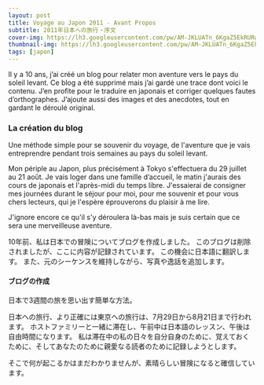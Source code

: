 ```yaml
---
layout: post
title: Voyage au Japon 2011 - Avant Propos
subtitle: 2011年日本への旅行・序文
cover-img: https://lh3.googleusercontent.com/pw/AM-JKLUATn_6KgaZ5EkRURw7aVBEs-2n__i5f5F22owtdtQv9udwYRBz-H-BMHIP4LgSFwNdETcgVjhze6OmwgSajzKxQqiSZbuuaml3pg5XAK1zQ42cUVF8n_d24uXtyXLLKImYWz6usluSjFdiK7a8uw_7=w2416-h1358-no?authuser=0
thumbnail-img: https://lh3.googleusercontent.com/pw/AM-JKLUATn_6KgaZ5EkRURw7aVBEs-2n__i5f5F22owtdtQv9udwYRBz-H-BMHIP4LgSFwNdETcgVjhze6OmwgSajzKxQqiSZbuuaml3pg5XAK1zQ42cUVF8n_d24uXtyXLLKImYWz6usluSjFdiK7a8uw_7=w2416-h1358-no?authuser=0
tags: [japon]
---
```


Il y a 10 ans, j’ai créé un blog pour relater mon aventure vers le pays du soleil levant. Ce blog a été supprimé mais j’ai gardé une trace dont voici le contenu. J’en profite pour le traduire en japonais et corriger quelques fautes d’orthographes. J’ajoute aussi des images et des anecdotes, tout en gardant le déroulé original.

### La création du blog
Une méthode simple pour se souvenir du voyage, de l'aventure que je vais entreprendre pendant trois semaines au pays du soleil levant.

Mon périple au Japon, plus précisément à Tokyo s'effectuera du 29 juillet au 21 août. Je vais loger dans une famille d’accueil, le matin j'aurais des cours de japonais et l'après-midi du temps libre. J'essaierai de consigner mes journées durant le séjour pour moi, pour me souvenir et pour vous chers lecteurs, qui je l'espère éprouverons du plaisir à me lire.

J'ignore encore ce qu'il s'y déroulera là-bas mais je suis certain que ce sera une merveilleuse aventure.


10年前、私は日本での冒険についてブログを作成しました。 このブログは削除されましたが、ここに内容が記録されています。 この機会に日本語に翻訳します。 また、元のシーケンスを維持しながら、写真や逸話を追加します。

#### ブログの作成

日本で3週間の旅を思い出す簡単な方法。

日本への旅行、より正確には東京への旅行は、7月29日から8月21日まで行われます。 ホストファミリーと一緒に滞在し、午前中は日本語のレッスン、午後は自由時間になります。 私は滞在中の私の日々を自分自身のために、覚えておくために、そしてあなたのために親愛なる読者のために記録しようとします。

そこで何が起こるかはまだわかりませんが、素晴らしい冒険になると確信しています。